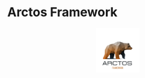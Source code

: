 # Arctos Framework
<p align="center">
<img src="public/img/logo.png"  width="20%" align="center" /></p>
